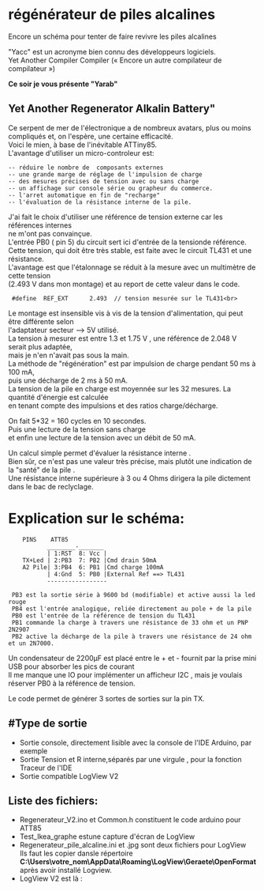 # régénérateur de piles alcalines
Encore un schéma pour tenter de faire revivre les piles alcalines <br>


"Yacc" est un acronyme bien connu des développeurs logiciels.<br>
Yet Another Compiler Compiler (« Encore un autre compilateur de compilateur »)

<b>Ce soir je vous présente "Yarab" </b>

## Yet Another Regenerator Alkalin Battery"   
 Ce serpent de mer de l'électronique a de nombreux avatars, plus ou moins compliqués et, on l'espère, une certaine efficacité.<br>
 Voici le mien, à base de l'inévitable ATTiny85.<br>
 L'avantage d'utiliser un micro-controleur est:<br>
 ```
 -- réduire le nombre de  composants externes
 -- une grande marge de réglage de l'impulsion de charge
 -- des mesures précises de tension avec ou sans charge
 -- un affichage sur console série ou grapheur du commerce.
 -- l'arret automatique en fin de "recharge"
 -- l'évaluation de la résistance interne de la pile.
```



  J'ai fait le choix d'utiliser une référence de tension externe car les références internes <br>
  ne m'ont pas convainçue.<br>
  L'entrée PB0 ( pin 5) du circuit sert ici d'entrée de la tensionde référence.<br> 
  Cette tension, qui doit être très stable, est faite avec le circuit TL431 et une résistance.<br>
  L'avantage est que l'étalonnage se réduit à la mesure avec un multimètre de cette tension <br>
  (2.493 V dans mon montage) et au report de cette valeur dans le code. <br>
 ```
  #define  REF_EXT      2.493  // tension mesurée sur le TL431<br>
 ```
  Le montage est insensible vis à vis de la tension d'alimentation, qui peut être différente selon <br>
  l'adaptateur secteur --> 5V utilisé.<br>
  La tension à mesurer est entre 1.3 et 1.75 V , une référence de 2.048 V serait plus adaptée,<br>
  mais je n'en n'avait pas sous la main.<br>
  La méthode de "régénération" est par impulsion de charge pendant 50 ms à 100 mA, <br>
  puis une décharge de 2 ms à 50 mA.<br>
 La tension de la pile en charge est moyennée sur les 32 mesures. La quantité d'énergie est calculée <br>
 en tenant compte des impulsions et   des ratios charge/décharge.<br>
 
 On fait 5*32 = 160 cycles en 10 secondes.<br>
 Puis une lecture de la tension sans charge <br>
 et enfin une lecture de la tension avec un débit de 50 mA.<br>

 Un calcul simple permet d'évaluer la résistance interne . <br>
 Bien sûr, ce n'est pas une valeur très précise, mais plutôt une indication de la "santé" de la pile .<br>
 Une résistance interne supérieure à 3 ou 4 Ohms dirigera la pile dictement dans le bac de reclyclage. <br>

#  Explication sur le schéma:
```
    PINS    ATT85
           ________-_______
           | 1:RST  8: Vcc |
    TX+Led | 2:PB3  7: PB2 |Cmd drain 50mA
    A2 Pile| 3:PB4  6: PB1 |Cmd charge 100mA
           | 4:Gnd  5: PB0 |External Ref ==> TL431
           ----------------- 

 PB3 est la sortie série à 9600 bd (modifiable) et active aussi la led rouge 
 PB4 est l'entrée analogique, reliée directement au pole + de la pile
 PB0 est l'entrée de la référence de tension du TL431
 PB1 commande la charge à travers une résistance de 33 ohm et un PNP 2N2907
 PB2 active la décharge de la pile à travers une résistance de 24 ohm et un 2N7000.
 ```
 Un condensateur de 2200µF est placé entre le + et - fournit par la prise mini USB pour absorber les pics de courant<br>
 Il me manque une IO pour implémenter un afficheur I2C , mais je voulais réserver PB0 à la référence de tension.<br>
 
 Le code permet de générer 3 sortes de  sorties sur la pin TX.
<h2>#Type de sortie</h2>
<ul>
  <li>Sortie console, directement lisible avec la console de l'IDE Arduino, par exemple</li>
  <li>Sortie Tension et R interne,séparés par une virgule , pour la fonction Traceur de l'IDE </li>
  <li>Sortie compatible LogView V2</li>
</ul>

 
##   Liste des fichiers:
<ul>
  <li>Regenerateur_V2.ino  et Common.h  constituent le code arduino pour ATT85</li>
  <li>Test_Ikea_graphe estune capture d'écran de LogView </li>
  <li>Regenerateur_pile_alcaline.ini et .jpg sont deux fichiers pour LogView<br>
   Ils faut les copier dansle répertoire <b>C:\Users\votre_nom\AppData\Roaming\LogView\Geraete\OpenFormat</b> <br>
   après avoir installé Logview. </li>
 <li> LogView V2 est là :  <http://www.logview.info/forum/index.php?pages/eng/.> </li>
</ul>

